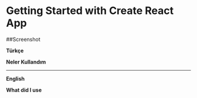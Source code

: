 # Getting Started with Create React App

##Screenshot




__Türkçe__

__Neler Kullandım__

---


__English__



__What did I use__




